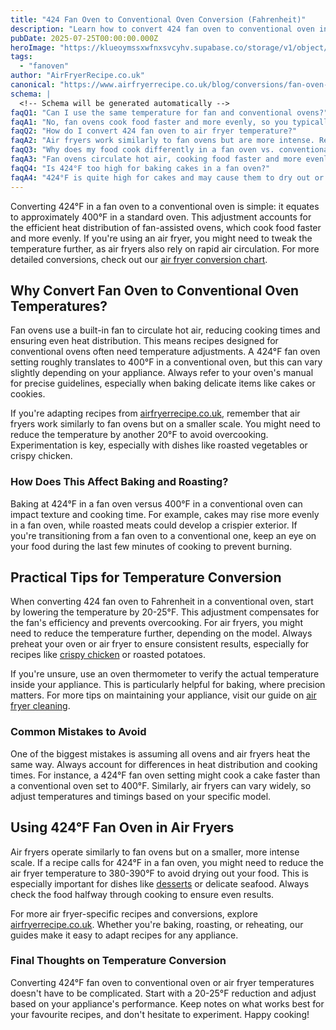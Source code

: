 ```yaml
---
title: "424 Fan Oven to Conventional Oven Conversion (Fahrenheit)"
description: "Learn how to convert 424 fan oven to conventional oven in Fahrenheit easily. Get perfect baking results every time with our simple guide."
pubDate: 2025-07-25T00:00:00.000Z
heroImage: "https://klueoymssxwfnxsvcyhv.supabase.co/storage/v1/object/public/Shmucket/424-fan-oven-to-conventional-oven-conversion-fahrenheit.png"
tags:
  - "fanoven"
author: "AirFryerRecipe.co.uk"
canonical: "https://www.airfryerrecipe.co.uk/blog/conversions/fan-oven-to-fahrenheit/424-fan-oven-to-conventional-oven-conversion-fahrenheit"
schema: |
  <!-- Schema will be generated automatically -->
faqQ1: "Can I use the same temperature for fan and conventional ovens?"
faqA1: "No, fan ovens cook food faster and more evenly, so you typically need to reduce the temperature by 20-25°F when converting to a conventional oven. For example, 424°F in a fan oven translates to roughly 400°F in a conventional oven."
faqQ2: "How do I convert 424 fan oven to air fryer temperature?"
faqA2: "Air fryers work similarly to fan ovens but are more intense. Reduce the temperature by another 20-30°F, so 424°F in a fan oven becomes around 390-400°F in an air fryer. Always monitor your food to avoid overcooking."
faqQ3: "Why does my food cook differently in a fan oven vs. conventional oven?"
faqA3: "Fan ovens circulate hot air, cooking food faster and more evenly. Conventional ovens rely on radiant heat, which can lead to uneven cooking. Adjusting the temperature ensures consistent results across both appliances."
faqQ4: "Is 424°F too high for baking cakes in a fan oven?"
faqA4: "424°F is quite high for cakes and may cause them to dry out or brown too quickly. For most cakes, a conventional oven temperature of 350-375°F (or 325-350°F in a fan oven) works better. Always follow recipe-specific guidelines."
---
```

<p>Converting 424°F in a fan oven to a conventional oven is simple: it equates to approximately 400°F in a standard oven. This adjustment accounts for the efficient heat distribution of fan-assisted ovens, which cook food faster and more evenly. If you're using an air fryer, you might need to tweak the temperature further, as air fryers also rely on rapid air circulation. For more detailed conversions, check out our <a href=https://www.airfryerrecipe.co.uk/air-fryer-conversion-chart>air fryer conversion chart</a>.</p>

<h2>Why Convert Fan Oven to Conventional Oven Temperatures?</h2>
<p>Fan ovens use a built-in fan to circulate hot air, reducing cooking times and ensuring even heat distribution. This means recipes designed for conventional ovens often need temperature adjustments. A 424°F fan oven setting roughly translates to 400°F in a conventional oven, but this can vary slightly depending on your appliance. Always refer to your oven's manual for precise guidelines, especially when baking delicate items like cakes or cookies.</p>
<p>If you're adapting recipes from <a href=https://www.airfryerrecipe.co.uk/recipes>airfryerrecipe.co.uk</a>, remember that air fryers work similarly to fan ovens but on a smaller scale. You might need to reduce the temperature by another 20°F to avoid overcooking. Experimentation is key, especially with dishes like roasted vegetables or crispy chicken.</p>

<h3>How Does This Affect Baking and Roasting?</h3>
<p>Baking at 424°F in a fan oven versus 400°F in a conventional oven can impact texture and cooking time. For example, cakes may rise more evenly in a fan oven, while roasted meats could develop a crispier exterior. If you're transitioning from a fan oven to a conventional one, keep an eye on your food during the last few minutes of cooking to prevent burning.</p>

<h2>Practical Tips for Temperature Conversion</h2>
<p>When converting 424 fan oven to Fahrenheit in a conventional oven, start by lowering the temperature by 20-25°F. This adjustment compensates for the fan's efficiency and prevents overcooking. For air fryers, you might need to reduce the temperature further, depending on the model. Always preheat your oven or air fryer to ensure consistent results, especially for recipes like <a href=https://www.airfryerrecipe.co.uk/recipe-category/chicken>crispy chicken</a> or roasted potatoes.</p>
<p>If you're unsure, use an oven thermometer to verify the actual temperature inside your appliance. This is particularly helpful for baking, where precision matters. For more tips on maintaining your appliance, visit our guide on <a href=https://www.airfryerrecipe.co.uk/air-fryer-cleaner>air fryer cleaning</a>.</p>

<h3>Common Mistakes to Avoid</h3>
<p>One of the biggest mistakes is assuming all ovens and air fryers heat the same way. Always account for differences in heat distribution and cooking times. For instance, a 424°F fan oven setting might cook a cake faster than a conventional oven set to 400°F. Similarly, air fryers can vary widely, so adjust temperatures and timings based on your specific model.</p>

<h2>Using 424°F Fan Oven in Air Fryers</h2>
<p>Air fryers operate similarly to fan ovens but on a smaller, more intense scale. If a recipe calls for 424°F in a fan oven, you might need to reduce the air fryer temperature to 380-390°F to avoid drying out your food. This is especially important for dishes like <a href=https://www.airfryerrecipe.co.uk/recipe-category/dessert>desserts</a> or delicate seafood. Always check the food halfway through cooking to ensure even results.</p>
<p>For more air fryer-specific recipes and conversions, explore <a href=https://www.airfryerrecipe.co.uk>airfryerrecipe.co.uk</a>. Whether you're baking, roasting, or reheating, our guides make it easy to adapt recipes for any appliance.</p>

<h3>Final Thoughts on Temperature Conversion</h3>
<p>Converting 424°F fan oven to conventional oven or air fryer temperatures doesn't have to be complicated. Start with a 20-25°F reduction and adjust based on your appliance's performance. Keep notes on what works best for your favourite recipes, and don't hesitate to experiment. Happy cooking!</p>
